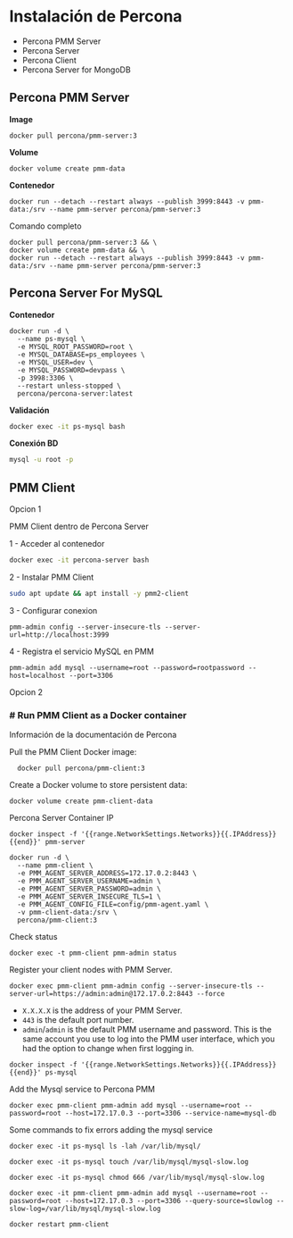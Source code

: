 # Instalación de Percona

- Percona PMM Server
- Percona Server
- Percona Client
- Percona Server for MongoDB

## Percona PMM Server

**Image**

```shell
docker pull percona/pmm-server:3
```

**Volume**

```shell
docker volume create pmm-data
```

**Contenedor**

```shell
docker run --detach --restart always --publish 3999:8443 -v pmm-data:/srv --name pmm-server percona/pmm-server:3
```

Comando completo

```shell
docker pull percona/pmm-server:3 && \
docker volume create pmm-data && \
docker run --detach --restart always --publish 3999:8443 -v pmm-data:/srv --name pmm-server percona/pmm-server:3
```
## Percona Server For MySQL

**Contenedor**

```shell
docker run -d \
  --name ps-mysql \
  -e MYSQL_ROOT_PASSWORD=root \
  -e MYSQL_DATABASE=ps_employees \
  -e MYSQL_USER=dev \
  -e MYSQL_PASSWORD=devpass \
  -p 3998:3306 \
  --restart unless-stopped \
  percona/percona-server:latest
  ```

**Validación**

```bash
docker exec -it ps-mysql bash
```

**Conexión BD**

```sh
mysql -u root -p
```

## PMM Client

Opcion 1

PMM Client dentro de Percona Server

1 - Acceder al contenedor
```bash
docker exec -it percona-server bash
```

2 - Instalar PMM Client
```bash
sudo apt update && apt install -y pmm2-client
```

3 - Configurar conexion
```shell
pmm-admin config --server-insecure-tls --server-url=http://localhost:3999
```

4 - Registra el servicio MySQL en PMM
```shell
pmm-admin add mysql --username=root --password=rootpassword --host=localhost --port=3306
```

Opcion 2


### # Run PMM Client as a Docker container
Información de la documentación de Percona 

Pull the PMM Client Docker image:

```shell
  docker pull percona/pmm-client:3
```

Create a Docker volume to store persistent data:

```shell
docker volume create pmm-client-data
```

Percona Server Container IP

```shell
docker inspect -f '{{range.NetworkSettings.Networks}}{{.IPAddress}}{{end}}' pmm-server
```

```shell
docker run -d \
  --name pmm-client \
  -e PMM_AGENT_SERVER_ADDRESS=172.17.0.2:8443 \
  -e PMM_AGENT_SERVER_USERNAME=admin \
  -e PMM_AGENT_SERVER_PASSWORD=admin \
  -e PMM_AGENT_SERVER_INSECURE_TLS=1 \
  -e PMM_AGENT_CONFIG_FILE=config/pmm-agent.yaml \
  -v pmm-client-data:/srv \
  percona/pmm-client:3
```

Check status

```shell
docker exec -t pmm-client pmm-admin status
```


Register your client nodes with PMM Server.

```shell
docker exec pmm-client pmm-admin config --server-insecure-tls --server-url=https://admin:admin@172.17.0.2:8443 --force
```

- `X.X.X.X` is the address of your PMM Server.
- `443` is the default port number.
- `admin`/`admin` is the default PMM username and password. This is the same account you use to log into the PMM user interface, which you had the option to change when first logging in.

```shell
docker inspect -f '{{range.NetworkSettings.Networks}}{{.IPAddress}}{{end}}' ps-mysql
```

Add the Mysql service to Percona PMM

```shell
docker exec pmm-client pmm-admin add mysql --username=root --password=root --host=172.17.0.3 --port=3306 --service-name=mysql-db
```

Some commands to fix errors adding the mysql service

```shell
docker exec -it ps-mysql ls -lah /var/lib/mysql/
```

```shell
docker exec -it ps-mysql touch /var/lib/mysql/mysql-slow.log
```

```shell
docker exec -it ps-mysql chmod 666 /var/lib/mysql/mysql-slow.log
```

```shell
docker exec -it pmm-client pmm-admin add mysql --username=root --password=root --host=172.17.0.3 --port=3306 --query-source=slowlog --slow-log=/var/lib/mysql/mysql-slow.log
```

```shell
docker restart pmm-client
```

